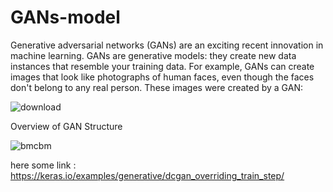 # GANs-model


Generative adversarial networks (GANs) are an exciting recent innovation in machine learning. GANs are generative models: they create new data instances that resemble your training data. For example, GANs can create images that look like photographs of human faces, even though the faces don't belong to any real person. These images were created by a GAN:

![download](https://user-images.githubusercontent.com/17560145/116341838-428d7d00-a7ff-11eb-8109-e858d197c57b.gif)


Overview of GAN Structure


![bmcbm](https://user-images.githubusercontent.com/17560145/116341930-6650c300-a7ff-11eb-9594-cd3219062d9e.jpg)


here some link :
https://keras.io/examples/generative/dcgan_overriding_train_step/
